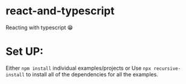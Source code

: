 # react-and-typescript
Reacting with typescript 😁

# Set UP:
Either `npm install` individual examples/projects or Use `npx recursive-install` to install all of the dependencies for all the examples.
